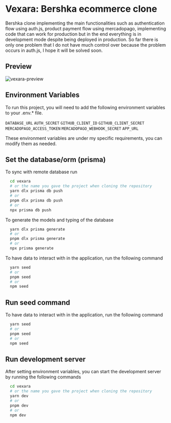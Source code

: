 # Vexara: Bershka ecommerce clone

Bershka clone implementing the main functionalities such as authentication flow using auth.js, product payment flow using mercadopago, implementing code that can work for production but in the end everything is in development mode despite being deployed in production.
So far there is only one problem that I do not have much control over because the problem occurs in auth.js, I hope it will be solved soon.

## Preview

![vexara-preview](https://github.com/dresandev/vexara/assets/79766563/5db1dbb3-080e-4110-bbbe-b338574d1ec6)

## Environment Variables

To run this project, you will need to add the following environment variables to your .env.* file.

`DATABASE_URL`
`AUTH_SECRET`
`GITHUB_CLIENT_ID`
`GITHUB_CLIENT_SECRET`
`MERCADOPAGO_ACCESS_TOKEN`
`MERCADOPAGO_WEBHOOK_SECRET`
`APP_URL`

These environment variables are under my specific requirements, you can modify them as needed.

## Set the database/orm (prisma)

To sync with remote database run

```bash
  cd vexara
  # or the name you gave the project when cloning the repository
  yarn dlx prisma db push
  # or
  pnpm dlx prisma db push
  # or
  npx prisma db push
```

To generate the models and typing of the database

```bash
  yarn dlx prisma generate
  # or
  pnpm dlx prisma generate
  # or
  npx prisma generate
```

To have data to interact with in the application, run the following command

```bash
  yarn seed
  # or
  pnpm seed
  # or
  npm seed
```

## Run seed command

To have data to interact with in the application, run the following command

```bash
  yarn seed
  # or
  pnpm seed
  # or
  npm seed
```

## Run development server

After setting environment variables, you can start the development server by running the following commands

```bash
  cd vexara
  # or the name you gave the project when cloning the repository
  yarn dev
  # or
  pnpm dev
  # or
  npm dev
```
